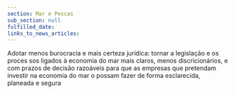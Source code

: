 ```yaml
---
section: Mar e Pescas
sub_section: null
fulfilled_date:
links_to_news_articles:
---
```


Adotar menos burocracia e mais certeza jurídica: tornar a legislação e os proces sos ligados à economia do mar mais claros, menos discricionários, e com prazos de decisão razoáveis para que as empresas que pretendam investir na economia do mar o possam fazer de forma esclarecida, planeada e segura